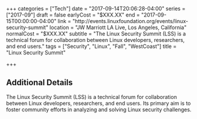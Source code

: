 +++
categories = ["Tech"]
date = "2017-09-14T20:06:28-04:00"
series = ["2017-09"]
draft = false
earlyCost = "$XXX.XX"
end = "2017-09-15T00:00:00-04:00"
link = "http://events.linuxfoundation.org/events/linux-security-summit"
location = "JW Marriott LA Live, Los Angeles, California"
normalCost = "$XXX.XX"
subtitle = "The Linux Security Summit (LSS) is a technical forum for collaboration between Linux developers, researchers, and end users."
tags = ["Security", "Linux", "Fall", "WestCoast"]
title = "Linux Security Summit"

+++
<!--more-->

## Additional Details

The Linux Security Summit (LSS) is a technical forum for collaboration between Linux developers, researchers, and end users. Its primary aim is to foster community efforts in analyzing and solving Linux security challenges.